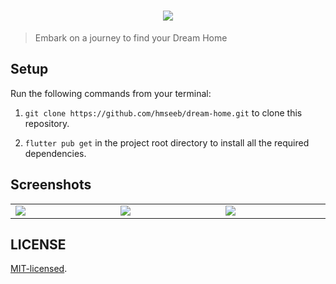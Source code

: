 <h1 align="center">
  <img src="https://socialify.git.ci/legistech/dream-home/image?language=1&name=1&owner=1&stargazers=1&theme=Light" />
</h1>

> Embark on a journey to find your Dream Home <br />

## Setup

Run the following commands from your terminal:

1. `git clone https://github.com/hmseeb/dream-home.git` to clone this repository.

2. `flutter pub get` in the project root directory to install all the required dependencies.

## Screenshots

<table width="100%">
  <tbody>
    <tr>
      <td width="1%"><img src="https://github.com/legistech/connectopia/assets/74695355/b86a3b5f-798f-471f-b3f8-98159cce6d54"/></td>
       <td width="1%"><img src="https://github.com/legistech/connectopia/assets/74695355/9dda91f6-12fd-4649-8958-8907acc0bcfc"/></td>
      <td width="1%"><img src="https://github.com/legistech/connectopia/assets/74695355/631680a2-3a3b-4290-aab2-474ded2626ad"/></td>
    </tr>
  </tbody>
</table>

## LICENSE

[MIT-licensed](https://github.com/hmseeb/dream-home/blob/main/LICENSE).
